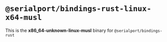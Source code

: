 # `@serialport/bindings-rust-linux-x64-musl`

This is the **x86_64-unknown-linux-musl** binary for `@serialport/bindings-rust`
